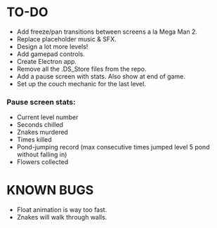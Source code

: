 # TO-DO
* Add freeze/pan transitions between screens a la Mega Man 2.
* Replace placeholder music & SFX.
* Design a lot more levels!
* Add gamepad controls.
* Create Electron app.
* Remove all the .DS_Store files from the repo.
* Add a pause screen with stats. Also show at end of game.
* Set up the couch mechanic for the last level.

### Pause screen stats:
* Current level number
* Seconds chilled
* Znakes murdered
* Times killed
* Pond-jumping record (max consecutive times jumped level 5 pond without falling in)
* Flowers collected

# KNOWN BUGS
* Float animation is way too fast.
* Znakes will walk through walls.
